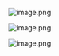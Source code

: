 ![image.png](https://cloud.intro-iu.top:738/d/ThreeBody/ZeroHzzzzPic/202412232028158.png)

![image.png](https://cloud.intro-iu.top:738/d/ThreeBody/ZeroHzzzzPic/202412232030288.png)

![image.png](https://cloud.intro-iu.top:738/d/ThreeBody/ZeroHzzzzPic/202412232031759.png)
